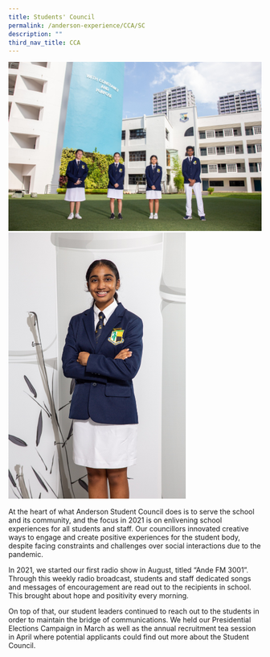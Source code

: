 ```yaml
---
title: Students' Council
permalink: /anderson-experience/CCA/SC
description: ""
third_nav_title: CCA
---
```

![](/images/IMG_0243_Student%20Councillor.jpg)
<img src="/images/IMG_0232_SC%20President_Geeta.jpg" 
     style="width:70%">

At the heart of what Anderson Student Council does is to serve the school and its community, and the focus in 2021 is on enlivening school experiences for all students and staff. Our councillors innovated creative ways to engage and create positive experiences for the student body, despite facing constraints and challenges over social interactions due to the pandemic. 

In 2021, we started our first radio show in August, titled “Ande FM 3001”. Through this weekly radio broadcast, students and staff dedicated songs and messages of encouragement are read out to the recipients in school. This brought about hope and positivity every morning. 

On top of that, our student leaders continued to reach out to the students in order to maintain the bridge of communications. We held our Presidential Elections Campaign in March as well as the annual recruitment tea session in April where potential applicants could find out more about the Student Council.